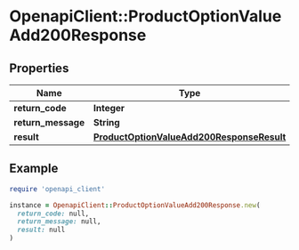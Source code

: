 # OpenapiClient::ProductOptionValueAdd200Response

## Properties

| Name | Type | Description | Notes |
| ---- | ---- | ----------- | ----- |
| **return_code** | **Integer** |  | [optional] |
| **return_message** | **String** |  | [optional] |
| **result** | [**ProductOptionValueAdd200ResponseResult**](ProductOptionValueAdd200ResponseResult.md) |  | [optional] |

## Example

```ruby
require 'openapi_client'

instance = OpenapiClient::ProductOptionValueAdd200Response.new(
  return_code: null,
  return_message: null,
  result: null
)
```

